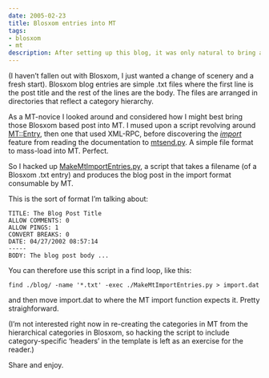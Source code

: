 ```yaml
---
date: 2005-02-23
title: Blosxom entries into MT
tags:
- blosxom
- mt
description: After setting up this blog, it was only natural to bring across my earlier blog posts that were previously served with Blosxom.
---
```



(I haven’t fallen out with Blosxom, I just wanted a change of scenery and a fresh start). Blosxom blog entries are simple .txt files where the first line is the post title and the rest of the lines are the body. The files are arranged in directories that reflect a category hierarchy.

As a MT-novice I looked around and considered how I might best bring those Blosxom based post into MT. I mused upon a script revolving around [MT::Entry](http://www.movabletype.org/docs/mtapi_mt_entry.html), then one that used XML-RPC, before discovering the *[import](http://www.sixapart.com/movabletype/docs/mtmanual_importing)* feature from reading the documentation to [mtsend.py](http://scott.yang.id.au/2002/12/mtsendpy/). A simple file format to mass-load into MT. Perfect.

So I hacked up [MakeMtImportEntries.py](https://web.archive.org/web/20050308040946/http://www.pipetree.com/~dj/2005/02/MakeMtImportEntries.py), a script that takes a filename (of a Blosxom .txt entry) and produces the blog post in the import format consumable by MT.

This is the sort of format I’m talking about:

```text
TITLE: The Blog Post Title
ALLOW COMMENTS: 0
ALLOW PINGS: 1
CONVERT BREAKS: 0
DATE: 04/27/2002 08:57:14
-----
BODY: The blog post body ...
```

You can therefore use this script in a find loop, like this:

```shell
find ./blog/ -name '*.txt' -exec ./MakeMtImportEntries.py > import.dat
```

and then move import.dat to where the MT import function expects it. Pretty straighforward.

(I’m not interested right now in re-creating the categories in MT from the hierarchical categories in Blosxom, so hacking the script to include category-specific ‘headers’ in the template is left as an exercise for the reader.)

Share and enjoy.
